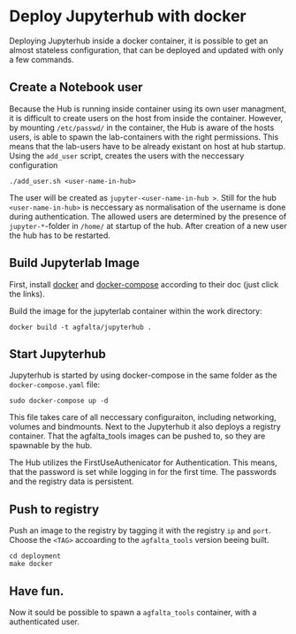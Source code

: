# Deploy Jupyterhub with docker

Deploying Jupyterhub inside a docker container, it is possible to get an almost stateless configuration, that can be deployed and updated with only a few commands.

## Create a Notebook user

Because the Hub is running inside container using its own user managment, it is difficult to create users on the host from inside the container.
However, by mounting ```/etc/passwd/``` in the container, the Hub is aware of the hosts users, is able to spawn the lab-containers with the right permissions. This means that the lab-users have to be already existant on host at hub startup. Using the ```add_user``` script, creates the users with the neccessary configuration

```
./add_user.sh <user-name-in-hub>
```
The user will be created as ```jupyter-<user-name-in-hub >```. Still for the hub ```<user-name-in-hub>``` is neccessary as normalisation of the username is done during authentication. The allowed users are determined by the presence of ```jupyter-*```-folder in ```/home/``` at startup of the hub. After creation of a new user the hub has to be restarted.

## Build Jupyterlab Image

First, install [docker](https://docs.docker.com/engine/install/ubuntu/) and [docker-compose](https://docs.docker.com/compose/install/) according to their doc (just click the links).

Build the image for the jupyterlab container within the work directory:

```
docker build -t agfalta/jupyterhub .
```

## Start Jupyterhub

Jupyterhub is started by using docker-compose in the same folder as the ```docker-compose.yaml``` file:

```
sudo docker-compose up -d
```

This file takes care of all neccessary configuraiton, including networking, volumes and bindmounts. Next to the Jupyterhub it also deploys a registry container. That the agfalta_tools images can be pushed to, so they are spawnable by the hub.  
  
The Hub utilizes the FirstUseAuthenicator for Authentication. This means, that the password is set while logging in for the first time. The passwords and the registry data is persistent.

## Push to registry

Push an image to the registry by tagging it with the registry ```ip``` and ```port```. Choose the ```<TAG>``` accoarding to the ```agfalta_tools``` version beeing built.

```
cd deployment
make docker
```

## Have fun.

Now it sould be possible to spawn a ```agfalta_tools``` container, with a authenticated user.
